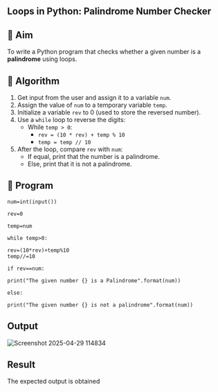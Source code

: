 ## Loops in Python: Palindrome Number Checker

## 🎯 Aim
To write a Python program that checks whether a given number is a **palindrome** using loops.

## 🧠 Algorithm
1. Get input from the user and assign it to a variable `num`.
2. Assign the value of `num` to a temporary variable `temp`.
3. Initialize a variable `rev` to 0 (used to store the reversed number).
4. Use a `while` loop to reverse the digits:
   - While `temp > 0`:
     - `rev = (10 * rev) + temp % 10`
     - `temp = temp // 10`
5. After the loop, compare `rev` with `num`:
   - If equal, print that the number is a palindrome.
   - Else, print that it is not a palindrome.

## 🧾 Program
```
num=int(input())

rev=0

temp=num

while temp>0:

rev=(10*rev)+temp%10
temp//=10

if rev==num:

print("The given number {} is a Palindrome".format(num))

else:

print("The given number {} is not a palindrome".format(num))
```
## Output
![Screenshot 2025-04-29 114834](https://github.com/user-attachments/assets/c9cd3aa4-595e-4c4d-b7cf-ed652147e088)


## Result
The expected output is obtained
